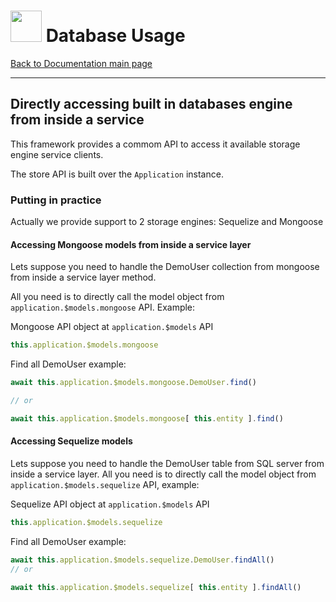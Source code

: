 #   <a href="https://web2solutions.github.io/Jumentix/"><img src="https://avatars3.githubusercontent.com/u/14809007?s=280&v=4" width="50" /></a> Database Usage

[Back to Documentation main page](https://web2solutions.github.io/Jumentix/)

--------------------------




## Directly accessing built in databases engine from inside a service

This framework provides a commom API to access it available storage engine service clients.

The store API is built over the `Application` instance.

### Putting in practice

Actually we provide support to 2 storage engines: Sequelize and Mongoose




#### Accessing Mongoose models from inside a service layer

Lets suppose you need to handle the DemoUser collection from mongoose from inside a service layer method.

All you need is to directly call the model object from `application.$models.mongoose` API. Example:

Mongoose API object at `application.$models` API

```javascript
this.application.$models.mongoose
```

Find all DemoUser example:

```javascript
await this.application.$models.mongoose.DemoUser.find()

// or

await this.application.$models.mongoose[ this.entity ].find()
```



#### Accessing Sequelize models

Lets suppose you need to handle the DemoUser table from SQL server from inside a service layer. All you need is to directly call the model object from `application.$models.sequelize` API, example:

Sequelize API object at `application.$models` API

```javascript
this.application.$models.sequelize
```

Find all DemoUser example:

```javascript
await this.application.$models.sequelize.DemoUser.findAll()
// or

await this.application.$models.sequelize[ this.entity ].findAll()
```
